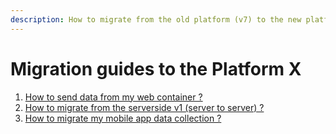 ```yaml
---
description: How to migrate from the old platform (v7) to the new platform (Platform X)
---
```


# Migration guides to the Platform X

1. [How to send data from my web container ?](../../../features/sources/sources-catalog/containers.md#onetag)
2. [How to migrate from the serverside v1 (server to server) ?](migrate-from-ssv1-to-ssv2/)
3. [How to migrate my mobile app data collection ?](migrate-from-old-mobile-sdk.md)
